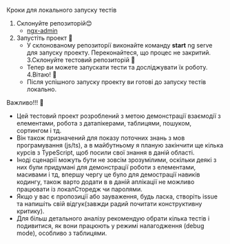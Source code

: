 Кроки для локального запуску тестів

1. Склонуйте репозиторій😊
   - [ngx-admin](https://github.com/user/repo/blob/branch/other_file.md) 
2. Запустіть проект 🚀
   - У склонованому репозиторії виконайте команду **start**  ng serve для запуску проекту. Переконайтеся, що процес не закритий.
3.Склонуйте тестовий репозиторій 🔄
   - Тепер ви можете запускати тести та досліджувати їх роботу.
4.Вітаю! 🎉
   - Після успішного запуску проекту ви готові до запуску тестів локально.


Важливо!!! 🛑

- Цей тестовий проект розроблений з метою демонстрації взаємодії з елементами, робота з датапікерами, таблицями, пошуком, сортингом і тд.
- Він також призначений для показу поточних знань з мов програмування (js/ts), а в майбутньому я планую закінчити ще кілька курсів з TypeScript, щоб посили свої знання в даній області.
- Іноді сценарії можуть бути не зовсім зрозумілими, оскільки деякі з них були придумані для демонстрації роботи з елементами, масивами і тд, впершу чергу це було  для демострації навиків кодингу, також варто додати в в даній аплікації не можливо працювати із локалСторедж чи паролями.
- Якщо у вас є пропозиції або зауваження, будь ласка, створіть issue та напишіть свій відгук(завжди радий почитати конструктивну критику).
- Для більш детального аналізу рекомендую обрати кілька тестів і подивитися, як вони працюють у режимі налагодження (debug mode), особливо з таблицями.
